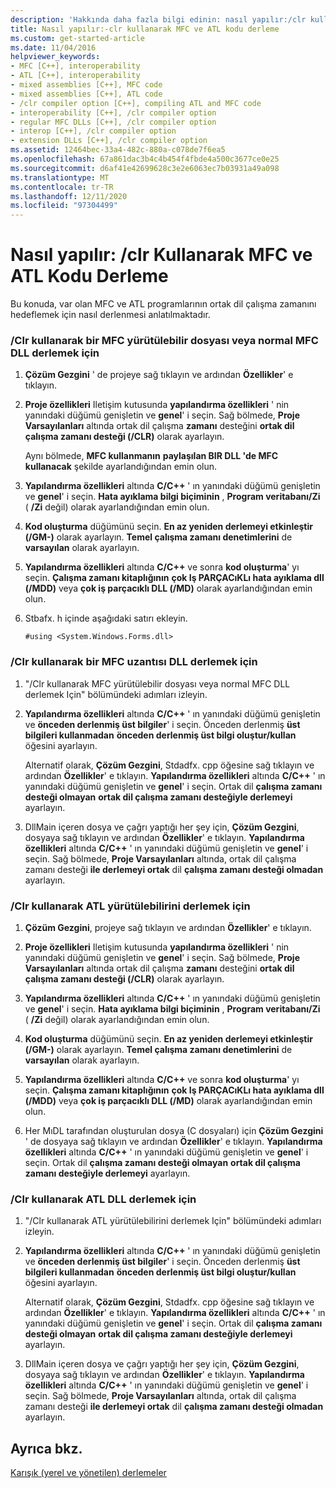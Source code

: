 ```yaml
---
description: 'Hakkında daha fazla bilgi edinin: nasıl yapılır:/clr kullanarak MFC ve ATL kodu derleme'
title: Nasıl yapılır:-clr kullanarak MFC ve ATL kodu derleme
ms.custom: get-started-article
ms.date: 11/04/2016
helpviewer_keywords:
- MFC [C++], interoperability
- ATL [C++], interoperability
- mixed assemblies [C++], MFC code
- mixed assemblies [C++], ATL code
- /clr compiler option [C++], compiling ATL and MFC code
- interoperability [C++], /clr compiler option
- regular MFC DLLs [C++], /clr compiler option
- interop [C++], /clr compiler option
- extension DLLs [C++], /clr compiler option
ms.assetid: 12464bec-33a4-482c-880a-c078de7f6ea5
ms.openlocfilehash: 67a861dac3b4c4b454f4fbde4a500c3677ce0e25
ms.sourcegitcommit: d6af41e42699628c3e2e6063ec7b03931a49a098
ms.translationtype: MT
ms.contentlocale: tr-TR
ms.lasthandoff: 12/11/2020
ms.locfileid: "97304499"
---
```

# <a name="how-to-compile-mfc-and-atl-code-by-using-clr"></a>Nasıl yapılır: /clr Kullanarak MFC ve ATL Kodu Derleme

Bu konuda, var olan MFC ve ATL programlarının ortak dil çalışma zamanını hedeflemek için nasıl derlenmesi anlatılmaktadır.

### <a name="to-compile-an-mfc-executable-or-regular-mfc-dll-by-using-clr"></a>/Clr kullanarak bir MFC yürütülebilir dosyası veya normal MFC DLL derlemek için

1. **Çözüm Gezgini** ' de projeye sağ tıklayın ve ardından **Özellikler**' e tıklayın.

1. **Proje özellikleri** Iletişim kutusunda **yapılandırma özellikleri** ' nin yanındaki düğümü genişletin ve **genel**' i seçin. Sağ bölmede, **Proje Varsayılanları** altında ortak dil çalışma **zamanı** desteğini **ortak dil çalışma zamanı desteği (/CLR)** olarak ayarlayın.

   Aynı bölmede, **MFC kullanmanın** **paylaşılan BIR DLL 'de MFC kullanacak** şekilde ayarlandığından emin olun.

1. **Yapılandırma özellikleri** altında **C/C++** ' ın yanındaki düğümü genişletin ve **genel**' i seçin. **Hata ayıklama bilgi biçiminin** , **Program veritabanı/Zi** ( **/Zi** değil) olarak ayarlandığından emin olun.

1. **Kod oluşturma** düğümünü seçin. **En az yeniden derlemeyi etkinleştir** **(/GM-)** olarak ayarlayın. **Temel çalışma zamanı denetimlerini** de **varsayılan** olarak ayarlayın.

1. **Yapılandırma özellikleri** altında **C/C++** ve sonra **kod oluşturma**' yı seçin. **Çalışma zamanı kitaplığının** **çok Iş PARÇACıKLı hata ayıklama dll (/MDD)** veya **çok iş parçacıklı DLL (/MD)** olarak ayarlandığından emin olun.

1. Stbafx. h içinde aşağıdaki satırı ekleyin.

    ```
    #using <System.Windows.Forms.dll>
    ```

### <a name="to-compile-an-mfc-extension-dll-by-using-clr"></a>/Clr kullanarak bir MFC uzantısı DLL derlemek için

1. "/Clr kullanarak MFC yürütülebilir dosyası veya normal MFC DLL derlemek Için" bölümündeki adımları izleyin.

1. **Yapılandırma özellikleri** altında **C/C++** ' ın yanındaki düğümü genişletin ve **önceden derlenmiş üst bilgiler**' i seçin. Önceden derlenmiş **üst bilgileri kullanmadan** **önceden derlenmiş üst bilgi oluştur/kullan** öğesini ayarlayın.

   Alternatif olarak, **Çözüm Gezgini**, Stdadfx. cpp öğesine sağ tıklayın ve ardından **Özellikler**' e tıklayın. **Yapılandırma özellikleri** altında **C/C++** ' ın yanındaki düğümü genişletin ve **genel**' i seçin. Ortak dil **çalışma zamanı desteği olmayan** **ortak dil çalışma zamanı desteğiyle derlemeyi** ayarlayın.

1. DllMain içeren dosya ve çağrı yaptığı her şey için, **Çözüm Gezgini**, dosyaya sağ tıklayın ve ardından **Özellikler**' e tıklayın. **Yapılandırma özellikleri** altında **C/C++** ' ın yanındaki düğümü genişletin ve **genel**' i seçin. Sağ bölmede, **Proje Varsayılanları** altında, ortak dil çalışma zamanı desteği **ile derlemeyi ortak** dil **çalışma zamanı desteği olmadan** ayarlayın.

### <a name="to-compile-an-atl-executable-by-using-clr"></a>/Clr kullanarak ATL yürütülebilirini derlemek için

1. **Çözüm Gezgini**, projeye sağ tıklayın ve ardından **Özellikler**' e tıklayın.

1. **Proje özellikleri** Iletişim kutusunda **yapılandırma özellikleri** ' nin yanındaki düğümü genişletin ve **genel**' i seçin. Sağ bölmede, **Proje Varsayılanları** altında ortak dil çalışma **zamanı** desteğini **ortak dil çalışma zamanı desteği (/CLR)** olarak ayarlayın.

1. **Yapılandırma özellikleri** altında **C/C++** ' ın yanındaki düğümü genişletin ve **genel**' i seçin. **Hata ayıklama bilgi biçiminin** , **Program veritabanı/Zi** ( **/Zi** değil) olarak ayarlandığından emin olun.

1. **Kod oluşturma** düğümünü seçin. **En az yeniden derlemeyi etkinleştir** **(/GM-)** olarak ayarlayın. **Temel çalışma zamanı denetimlerini** de **varsayılan** olarak ayarlayın.

1. **Yapılandırma özellikleri** altında **C/C++** ve sonra **kod oluşturma**' yı seçin. **Çalışma zamanı kitaplığının** **çok Iş PARÇACıKLı hata ayıklama dll (/MDD)** veya **çok iş parçacıklı DLL (/MD)** olarak ayarlandığından emin olun.

1. Her MıDL tarafından oluşturulan dosya (C dosyaları) için **Çözüm Gezgini** ' de dosyaya sağ tıklayın ve ardından **Özellikler**' e tıklayın. **Yapılandırma özellikleri** altında **C/C++** ' ın yanındaki düğümü genişletin ve **genel**' i seçin. Ortak dil **çalışma zamanı desteği olmayan** **ortak dil çalışma zamanı desteğiyle derlemeyi** ayarlayın.

### <a name="to-compile-an-atl-dll-by-using-clr"></a>/Clr kullanarak ATL DLL derlemek için

1. "/Clr kullanarak ATL yürütülebilirini derlemek Için" bölümündeki adımları izleyin.

1. **Yapılandırma özellikleri** altında **C/C++** ' ın yanındaki düğümü genişletin ve **önceden derlenmiş üst bilgiler**' i seçin. Önceden derlenmiş **üst bilgileri kullanmadan** **önceden derlenmiş üst bilgi oluştur/kullan** öğesini ayarlayın.

   Alternatif olarak, **Çözüm Gezgini**, Stdadfx. cpp öğesine sağ tıklayın ve ardından **Özellikler**' e tıklayın. **Yapılandırma özellikleri** altında **C/C++** ' ın yanındaki düğümü genişletin ve **genel**' i seçin. Ortak dil **çalışma zamanı desteği olmayan** **ortak dil çalışma zamanı desteğiyle derlemeyi** ayarlayın.

1. DllMain içeren dosya ve çağrı yaptığı her şey için, **Çözüm Gezgini**, dosyaya sağ tıklayın ve ardından **Özellikler**' e tıklayın. **Yapılandırma özellikleri** altında **C/C++** ' ın yanındaki düğümü genişletin ve **genel**' i seçin. Sağ bölmede, **Proje Varsayılanları** altında, ortak dil çalışma zamanı desteği **ile derlemeyi ortak** dil **çalışma zamanı desteği olmadan** ayarlayın.

## <a name="see-also"></a>Ayrıca bkz.

[Karışık (yerel ve yönetilen) derlemeler](../dotnet/mixed-native-and-managed-assemblies.md)
